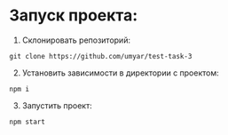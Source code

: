 # Запуск проекта:
1) Склонировать репозиторий:

`git clone https://github.com/umyar/test-task-3`

2) Установить зависимости в директории с проектом:

`npm i`

3) Запустить проект:

`npm start`
